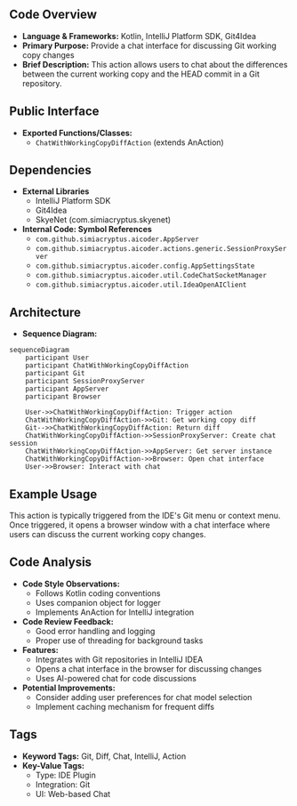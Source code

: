 ## Code Overview
- **Language & Frameworks:** Kotlin, IntelliJ Platform SDK, Git4Idea
- **Primary Purpose:** Provide a chat interface for discussing Git working copy changes
- **Brief Description:** This action allows users to chat about the differences between the current working copy and the HEAD commit in a Git repository.

## Public Interface
- **Exported Functions/Classes:** 
  - `ChatWithWorkingCopyDiffAction` (extends AnAction)

## Dependencies
- **External Libraries**
  - IntelliJ Platform SDK
  - Git4Idea
  - SkyeNet (com.simiacryptus.skyenet)
- **Internal Code: Symbol References**
  - `com.github.simiacryptus.aicoder.AppServer`
  - `com.github.simiacryptus.aicoder.actions.generic.SessionProxyServer`
  - `com.github.simiacryptus.aicoder.config.AppSettingsState`
  - `com.github.simiacryptus.aicoder.util.CodeChatSocketManager`
  - `com.github.simiacryptus.aicoder.util.IdeaOpenAIClient`

## Architecture
- **Sequence Diagram:**
```mermaid
sequenceDiagram
    participant User
    participant ChatWithWorkingCopyDiffAction
    participant Git
    participant SessionProxyServer
    participant AppServer
    participant Browser

    User->>ChatWithWorkingCopyDiffAction: Trigger action
    ChatWithWorkingCopyDiffAction->>Git: Get working copy diff
    Git-->>ChatWithWorkingCopyDiffAction: Return diff
    ChatWithWorkingCopyDiffAction->>SessionProxyServer: Create chat session
    ChatWithWorkingCopyDiffAction->>AppServer: Get server instance
    ChatWithWorkingCopyDiffAction->>Browser: Open chat interface
    User->>Browser: Interact with chat
```

## Example Usage
This action is typically triggered from the IDE's Git menu or context menu. Once triggered, it opens a browser window with a chat interface where users can discuss the current working copy changes.

## Code Analysis
- **Code Style Observations:** 
  - Follows Kotlin coding conventions
  - Uses companion object for logger
  - Implements AnAction for IntelliJ integration
- **Code Review Feedback:**
  - Good error handling and logging
  - Proper use of threading for background tasks
- **Features:**
  - Integrates with Git repositories in IntelliJ IDEA
  - Opens a chat interface in the browser for discussing changes
  - Uses AI-powered chat for code discussions
- **Potential Improvements:**
  - Consider adding user preferences for chat model selection
  - Implement caching mechanism for frequent diffs

## Tags
- **Keyword Tags:** Git, Diff, Chat, IntelliJ, Action
- **Key-Value Tags:**
  - Type: IDE Plugin
  - Integration: Git
  - UI: Web-based Chat